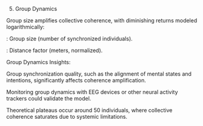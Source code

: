 5. Group Dynamics

Group size amplifies collective coherence, with diminishing returns modeled logarithmically:

: Group size (number of synchronized individuals).

: Distance factor (meters, normalized).

Group Dynamics Insights:

Group synchronization quality, such as the alignment of mental states and intentions, significantly affects coherence amplification.

Monitoring group dynamics with EEG devices or other neural activity trackers could validate the model.

Theoretical plateaus occur around 50 individuals, where collective coherence saturates due to systemic limitations.
